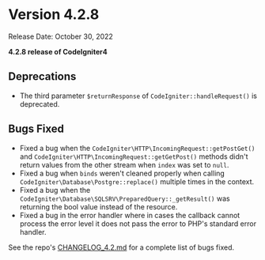 # Version 4.2.8

Release Date: October 30, 2022

**4.2.8 release of CodeIgniter4**

<div class="contents" local="" depth="2">

</div>

## Deprecations

- The third parameter `$returnResponse` of
  `CodeIgniter::handleRequest()` is deprecated.

## Bugs Fixed

- Fixed a bug when the `CodeIgniter\HTTP\IncomingRequest::getPostGet()`
  and `CodeIgniter\HTTP\IncomingRequest::getGetPost()` methods didn't
  return values from the other stream when `index` was set to `null`.
- Fixed a bug when `binds` weren't cleaned properly when calling
  `CodeIgniter\Database\Postgre::replace()` multiple times in the
  context.
- Fixed a bug when the
  `CodeIgniter\Database\SQLSRV\PreparedQuery::_getResult()` was
  returning the bool value instead of the resource.
- Fixed a bug in the error handler where in cases the callback cannot
  process the error level it does not pass the error to PHP's standard
  error handler.

See the repo's
[CHANGELOG_4.2.md](https://github.com/codeigniter4/CodeIgniter4/blob/develop/changelogs/CHANGELOG_4.2.md)
for a complete list of bugs fixed.
